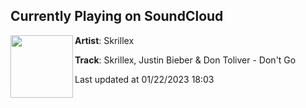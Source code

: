 ## Currently Playing on SoundCloud

[<img align="left" width="100" src="https://i1.sndcdn.com/artworks-udBlrInKB97ngX1E-LqKxWg-t500x500.jpg">](https://soundcloud.com/skrillex/skrillex-justin-bieber-don-toliver-dont-go)

**Artist**: Skrillex 

**Track**: Skrillex, Justin Bieber & Don Toliver - Don't Go

Last updated at 01/22/2023 18:03
